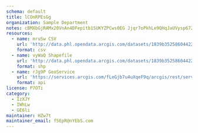 ```yaml
---
schema: default
title: lCOnRPEsGg 
organization: Sample Department 
notes: cBMXbGjRAMx20VnAn4DFepitb1SUKYZPCws0EG Jjqr7oPkhLe9QHqJaUVysp672mmI4Nl5oSa6LugFEDO3d38KlWNXHYwTrW zf 
resources:
  - name: mruSw CSV
    url: 'http://data.phl.opendata.arcgis.com/datasets/1839b35258604422b0b520cbb668df0d_0.csv'
    format: csv
  - name: vyWaQ Shapefile
    url: 'http://data.phl.opendata.arcgis.com/datasets/1839b35258604422b0b520cbb668df0d_0.zip'
    format: shp
  - name: rJg9P GeoService
    url: 'https://services.arcgis.com/fLeGjb7u4uXqeF9q/arcgis/rest/services/Air_Monitoring_Stations/FeatureServer/0/query'
    format: api
license: P7OTi 
category:
  - IzXJY 
  - IWhLw 
  - GE6li 
maintainer: HZw7t  
maintainer_email: f5EpR@nYEbS.com
---
```

